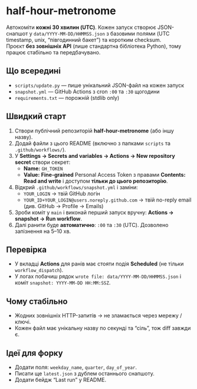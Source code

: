 # half-hour-metronome

Автокоміти **кожні 30 хвилин (UTC)**. Кожен запуск створює JSON-снапшот у `data/YYYY-MM-DD/HHMMSS.json` з базовими полями (UTC timestamp, unix, “півгодинний бакет”) та коротким checksum.  
Проєкт **без зовнішніх API** (лише стандартна бібліотека Python), тому працює стабільно та передбачувано.

## Що всередині
- `scripts/update.py` — пише унікальний JSON-файл на кожен запуск
- `snapshot.yml` — GitHub Actions з cron `:00` та `:30` щогодини
- `requirements.txt` — порожній (stdlib only)

## Швидкий старт
1. Створи публічний репозиторій **half-hour-metronome** (або іншу назву).
2. Додай файли з цього README (включно з папками `scripts` та `.github/workflows/`).
3. У **Settings → Secrets and variables → Actions → New repository secret** створи секрет:
   - **Name:** `GH_TOKEN`
   - **Value:** **Fine-grained** Personal Access Token з правами **Contents: Read and write** і доступом **тільки до цього репозиторію**.
4. Відкрий `.github/workflows/snapshot.yml` і заміни:
   - `YOUR_LOGIN` → твій GitHub логін  
   - `YOUR_ID+YOUR_LOGIN@users.noreply.github.com` → твій no-reply email (див. GitHub → Profile → Emails)
5. Зроби коміт у `main` і виконай перший запуск вручну: **Actions → snapshot → Run workflow**.
6. Далі ранити буде **автоматично**: `:00` та `:30` (UTC). Дозволено запізнення на 5–10 хв.

## Перевірка
- У вкладці **Actions** для ранiв має стояти подія **Scheduled** (не тільки `workflow_dispatch`).
- У логах побачиш рядок `wrote file: data/YYYY-MM-DD/HHMMSS.json` і коміт `snapshot: YYYY-MM-DD HH:MM:SSZ`.

## Чому стабільно
- Жодних зовнішніх HTTP-запитів → не зламається через мережу / ключі.
- Кожен файл має унікальну назву по секунді та “сіль”, тож diff завжди є.

## Ідеї для форку
- Додати поля: `weekday_name`, `quarter`, `day_of_year`.
- Писати ще `latest.json` з дублем останнього снапшоту.
- Додати бейдж “Last run” у README.
